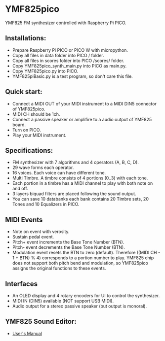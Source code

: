 # YMF825pico
YMF825 FM synthesizer controlled with Raspberry Pi PICO.

## Installations:
- Prepare Raspberry Pi PICO or PICO W with micropython.
- Copy all files in data folder into PICO / folder.
- Copy all files in scores folder into PICO /scores/ folder.
- Copy YMF825pico_synth_main.py into PICO as main.py.
- Copy YMF825pico.py into PICO.
- YMF825piBasic.py is a test program, so don't care this file.

## Quick start:
- Connect a MIDI OUT of your MIDI instrument to a MIDI DIN5 connector of YMF825pico.
- MIDI CH should be 1ch.
- Connect a passive speaker or amplifire to a audio output of YMF825 board.
- Turn on PICO.
- Play your MIDI instrument.

## Specifications:
- FM synthesizer with 7 algorithms and 4 operators (A, B, C, D).
- 29 wave forms each operator.
- 16 voices.  Each voice can have different tone.
- Multi Timbre. A timbre consists of 4 portions (0..3) with each tone.
- Each portion in a timbre has a MIDI channel to play with both note on and off.
- 3 layers biquad filters are placed following the sound output. 
- You can save 10 databanks each bank contains 20 Timbre sets, 20 Tones and 10 Equalizers in PICO.

## MIDI Events
- Note on event with verosity.
- Sustain pedal event.
- Pitch+ event increments the Base Tone Number (BTN).
- Pitch- event decrements the Base Tone Number (BTN).
- Modulation event resets the BTN to zero (default).
    Therefore ((MIDI CH - 1 + BTN) % 4) corresponds to a portion number to play.
    YMF825 chip does not support both pitch bend and modulation,
    so YMF825pico assigns the original functions to these events.

## Interfaces
- An OLED display and 4 rotary encoders for UI to control the synthesizer. 
- MIDI IN (DIN5) available (NOT support USB MIDI).
- Audio output for a stereo passive speaker (but output is monoral).
    
## YMF825 Sound Editor:
- [User's Manual](https://github.com/ohira-s/YMF825pico/blob/master/doc/YMF825picoUsersManual.md)
